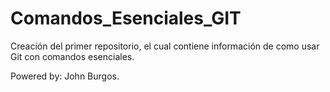 # Comandos_Esenciales_GIT
Creación del primer repositorio, el cual contiene información de como usar Git con comandos esenciales.


Powered by: John Burgos.

